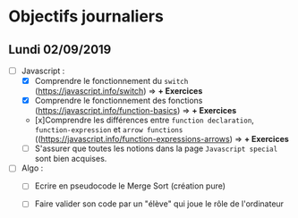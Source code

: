 # Objectifs journaliers

## Lundi 02/09/2019


* [ ] Javascript :
  * [x] Comprendre le fonctionnement du `switch` (https://javascript.info/switch) => **+ Exercices**
  * [x] Comprendre le fonctionnement des fonctions (https://javascript.info/function-basics) => **+ Exercices**
  * [x]Comprendre les différences entre `function declaration`, `function-expression` et `arrow functions` ((https://javascript.info/function-expressions-arrows) => **+ Exercices**
  * [ ] S'assurer que toutes les notions dans la page `Javascript special` sont bien acquises.

* [ ] Algo : 
  * [ ] Ecrire en pseudocode le Merge Sort (création pure)
  * [ ] Faire valider son code par un "élève" qui joue le rôle de l'ordinateur


